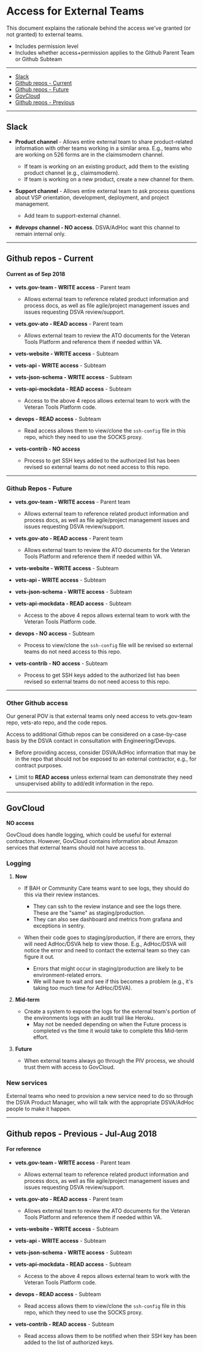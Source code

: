 
# Access for External Teams

This document explains the rationale behind the access we've granted (or not granted) to external teams.

* Includes permission level
* Includes whether access+permission applies to the Github Parent Team or Github Subteam

<hr/>

* [Slack](#slack)
* [Github repos - Current](#github-repos---current)
* [Github repos - Future](#github-repos---future)
* [GovCloud](#govcloud)
* [Github repos - Previous](#github-repos---previous---jul-aug-2018)

<hr/>


## Slack

* **Product channel** - Allows entire external team to share product-related information with other teams working in a similar area. E.g., teams who are working on 526 forms are in the claimsmodern channel.
  * If team is working on an existing product, add them to the existing product channel (e.g., claimsmodern). 
  * If team is working on a new product, create a new channel for them.

* **Support channel** - Allows entire external team to ask process questions about VSP orientation, development, deployment, and project management.
  * Add team to support-external channel.

* **<i>#devops</i> channel - NO access**. DSVA/AdHoc want this channel to remain internal only.

<hr/>

## Github repos - Current 

#### Current as of Sep 2018

* **vets.gov-team - WRITE access** - Parent team
  * Allows external team to reference related product information and process docs, as well as file agile/project management issues and issues requesting DSVA review/support.

* **vets.gov-ato - READ access** - Parent team
  * Allows external team to review the ATO documents for the Veteran Tools Platform and reference them if needed within VA.

* **vets-website - WRITE access** - Subteam

* **vets-api - WRITE access** - Subteam

* **vets-json-schema - WRITE access** - Subteam

* **vets-api-mockdata - READ access** - Subteam
  *  Access to the above 4 repos allows external team to work with the Veteran Tools Platform code.

* **devops - READ access** - Subteam
  * Read access allows them to view/clone the ```ssh-config``` file in this repo, which they need to use the SOCKS proxy.

* **vets-contrib - NO access**
  * Process to get SSH keys added to the authorized list has been revised so external teams do not need access to this repo.
  
<hr/>

### Github Repos - Future

* **vets.gov-team - WRITE access** - Parent team
  * Allows external team to reference related product information and process docs, as well as file agile/project management issues and issues requesting DSVA review/support.

* **vets.gov-ato - READ access** - Parent team
  * Allows external team to review the ATO documents for the Veteran Tools Platform and reference them if needed within VA.

* **vets-website - WRITE access** - Subteam

* **vets-api - WRITE access** - Subteam

* **vets-json-schema - WRITE access** - Subteam

* **vets-api-mockdata - READ access** - Subteam
  *  Access to the above 4 repos allows external team to work with the Veteran Tools Platform code.

* **devops - NO access** - Subteam
  * Process to view/clone the ```ssh-config``` file will be revised so external teams do not need access to this repo.

* **vets-contrib - NO access** - Subteam
  * Process to get SSH keys added to the authorized list has been revised so external teams do not need access to this repo.

<hr/>

### Other Github access

Our general POV is that external teams only need access to vets.gov-team repo, vets-ato repo, and the code repos.

Access to additional Github repos can be considered on a case-by-case basis by the DSVA contact in consultation with Engineering/Devops.

* Before providing access, consider DSVA/AdHoc information that may be in the repo that should not be exposed to an external contractor, e.g., for contract purposes.

* Limit to **READ access** unless external team can demonstrate they need unsupervised ability to add/edit information in the repo.

<hr/>

## GovCloud

**NO access**

GovCloud does handle logging, which could be useful for external contractors. However, GovCloud contains information about Amazon services that external teams should not have access to.

### Logging

1. **Now**

    * If BAH or Community Care teams want to see logs, they should do this via their review instances.
      * They can ssh to the review instance and see the logs there. These are the "same" as staging/production.
      * They can also see dashboard and metrics from grafana and exceptions in sentry.

    * When their code goes to staging/production, if there are errors, they will need AdHoc/DSVA help to view those. E.g., AdHoc/DSVA will notice the error and need to contact the external team so they can figure it out.
      * Errors that might occur in staging/production are likely to be environment-related errors.
      * We will have to wait and see if this becomes a problem (e.g., it's taking too much time for AdHoc/DSVA).

2. **Mid-term**

    * Create a system to expose the logs for the external team's portion of the environments logs with an audit trail like Heroku.
      * May not be needed depending on when the Future process is completed vs the time it would take to complete this Mid-term effort.

3. **Future**

    * When external teams always go through the PIV process, we should trust them with access to GovCloud.


### New services

External teams who need to provision a new service need to do so through the DSVA Product Manager, who will talk with the appropriate DSVA/AdHoc people to make it happen.


<hr/>

## Github repos - Previous - Jul-Aug 2018

#### For reference

* **vets.gov-team - WRITE access** - Parent team
  * Allows external team to reference related product information and process docs, as well as file agile/project management issues and issues requesting DSVA review/support.

* **vets.gov-ato - READ access** - Parent team
  * Allows external team to review the ATO documents for the Veteran Tools Platform and reference them if needed within VA.

* **vets-website - WRITE access** - Subteam

* **vets-api - WRITE access** - Subteam

* **vets-json-schema - WRITE access** - Subteam

* **vets-api-mockdata - READ access** - Subteam
  *  Access to the above 4 repos allows external team to work with the Veteran Tools Platform code.

* **devops - READ access** - Subteam
  * Read access allows them to view/clone the ```ssh-config``` file in this repo, which they need to use the SOCKS proxy.

* **vets-contrib - READ access** - Subteam
  * Read access allows them to be notified when their SSH key has been added to the list of authorized keys.

